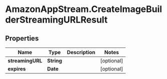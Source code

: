 # AmazonAppStream.CreateImageBuilderStreamingURLResult

## Properties

Name | Type | Description | Notes
------------ | ------------- | ------------- | -------------
**streamingURL** | **String** |  | [optional] 
**expires** | **Date** |  | [optional] 


